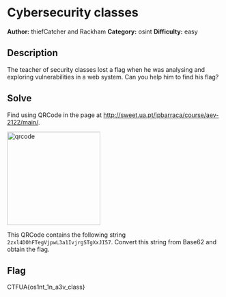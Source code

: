 # Cybersecurity classes

**Author:** thiefCatcher and Rackham
**Category:** osint
**Difficulty:** easy

## Description ##

The teacher of security classes lost a flag when he was analysing and exploring vulnerabilities in a web system. Can you help him to find his flag?

## Solve ##

Find using QRCode in the page at http://sweet.ua.pt/jpbarraca/course/aev-2122/main/.

<img width="218" alt="qrcode" src="https://user-images.githubusercontent.com/17878072/146472419-c1dd977b-f6a1-4565-8c1a-0600f99d4c01.png">

This QRCode contains the following string `2zxl4DOhFTegVjpwL3a1IvjrgSTgXxJI57`. Convert this string from Base62 and obtain the flag.

## Flag ##

CTFUA{os1nt_1n_a3v_class}

